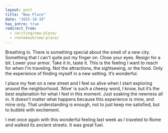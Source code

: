 ```yaml
---
layout: post
title: "New Place"
date: "2015-10-19"
has_intro: true
redirect_from:
  - /writing/new-place/
  - /notebook/new-place/
---
```


Breathing in. There is something special about the smell of a new city. Something that I can't quite put my finger on. Close your eyes. Resign for a bit. Lower your armor. Take it in, taste it. This is the feeling I want to reach for when I'm traveling. Not the attractions, the sightseeing, or the food. Only the experience of finding myself in a new setting. It’s wonderful.

I place my feet on a new street and I feel so alive when I start exploring around the neighborhood. ‘Alive’ is such a cheesy word, I know, but it’s the best explanation for what I feel in this moment. Just soaking the newness all in. It doesn't matter what happens because this experience is mine, and mine only. That understanding is enough, not to just keep me satisfied, but to bubble with excitement.

I met once again with this wonderful feeling last week as I traveled to Rome and walked its ancient streets. It was great fuel.
